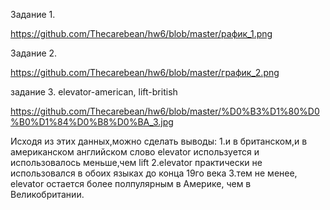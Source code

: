 Задание 1. 

https://github.com/Thecarebean/hw6/blob/master/рафик_1.png

Задание 2.

https://github.com/Thecarebean/hw6/blob/master/график_2.png

задание 3.
elevator-american, lift-british

https://github.com/Thecarebean/hw6/blob/master/%D0%B3%D1%80%D0%B0%D1%84%D0%B8%D0%BA_3.jpg

Исходя из этих данных,можно сделать выводы:
 1.и в британском,и в американском английском  слово elevator используется и использовалось меньше,чем lift
 2.elevator практически не использовался в обоих языках до конца 19го века
 3.тем не менее, elevator остается более полпулярным в Америке, чем в Великобритании.
